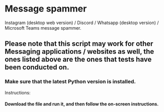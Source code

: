 # Message spammer
Instagram (desktop web version) / Discord / Whatsapp (desktop version) / Microsoft Teams message spammer.
## Please note that this script may work for other Messaging applications / websites as well, the ones listed above are the ones that tests have been conducted on.
### Make sure that the latest Python version is installed.

Instructions:
#### Download the file and run it, and then follow the on-screen instructions.
